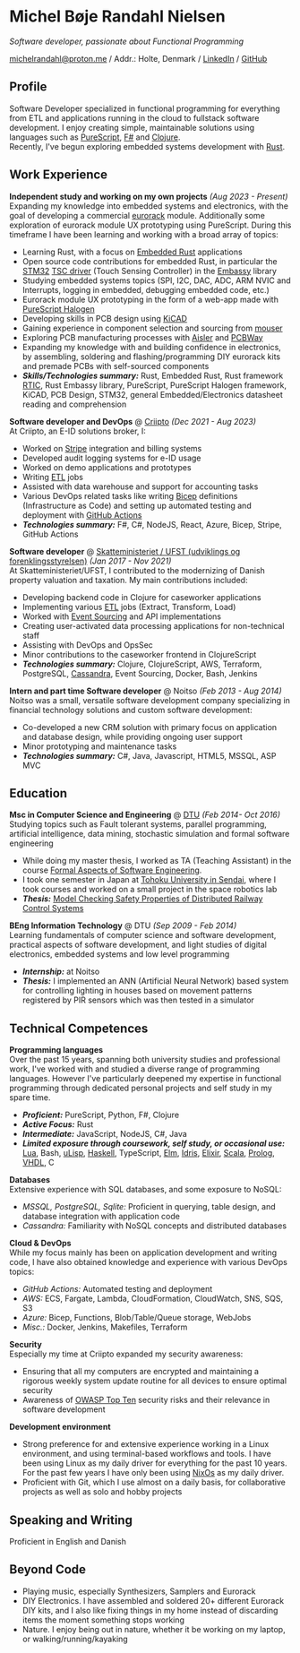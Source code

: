 # Michel Bøje Randahl Nielsen

_Software developer, passionate about Functional Programming_

michelrandahl@proton.me / Addr.: Holte, Denmark / [LinkedIn](https://linkedin.com/in/michel-randahl) / [GitHub](https://github.com/michelrandahl)

## Profile
Software Developer specialized in functional programming for everything from ETL and applications running in the cloud to fullstack software development. I enjoy creating simple, maintainable solutions using languages such as [PureScript](https://www.purescript.org/), [F#](https://dotnet.microsoft.com/en-us/languages/fsharp) and [Clojure](https://clojure.org/).<br>
Recently, I've begun exploring embedded systems development with [Rust](https://www.rust-lang.org/).

## Work Experience
**Independent study and working on my own projects** _(Aug 2023 - Present)_<br>
Expanding my knowledge into embedded systems and electronics, with the goal of developing a commercial [eurorack](https://en.wikipedia.org/wiki/Eurorack) module. Additionally some exploration of eurorack module UX prototyping using PureScript. During this timeframe I have been learning and working with a broad array of topics:
- Learning Rust, with a focus on [Embedded Rust](https://www.rust-lang.org/what/embedded) applications
- Open source code contributions for embedded Rust, in particular the [STM32](https://www.st.com/en/microcontrollers-microprocessors/stm32-32-bit-arm-cortex-mcus.html) [TSC driver](https://wiki.st.com/stm32mcu/wiki/Introduction_to_touch_sensing_with_STM32) (Touch Sensing Controller) in the [Embassy](https://github.com/embassy-rs/embassy) library
- Studying embedded systems topics (SPI, I2C, DAC, ADC, ARM NVIC and Interrupts, logging in embedded, debugging embedded code, etc.)
- Eurorack module UX prototyping in the form of a web-app made with [PureScript Halogen](https://purescript-halogen.github.io/purescript-halogen/)
- Developing skills in PCB design using [KiCAD](https://www.kicad.org/)
- Gaining experience in component selection and sourcing from [mouser](https://www.mouser.dk/)
- Exploring PCB manufacturing processes with [Aisler](https://aisler.net/) and [PCBWay](https://www.pcbway.com/)
- Expanding my knowledge with and building confidence in electronics, by assembling, soldering and flashing/programming DIY eurorack kits and premade PCBs with self-sourced components
- **_Skills/Technologies summary:_** Rust, Embedded Rust, Rust framework [RTIC](https://github.com/rtic-rs/rtic), Rust Embassy library, PureScript, PureScript Halogen framework, KiCAD, PCB Design, STM32, general Embedded/Electronics datasheet reading and comprehension

**Software developer and DevOps** @ [Criipto](https://criipto.com) _(Dec 2021 - Aug 2023)_<br>
At Criipto, an E-ID solutions broker, I:
- Worked on [Stripe](https://stripe.com/en-dk) integration and billing systems
- Developed audit logging systems for e-ID usage
- Worked on demo applications and prototypes
- Writing [ETL](https://en.wikipedia.org/wiki/Extract,_transform,_load) jobs
- Assisted with data warehouse and support for accounting tasks
- Various DevOps related tasks like writing [Bicep](https://learn.microsoft.com/en-us/azure/azure-resource-manager/bicep/overview?tabs=bicep) definitions (Infrastructure as Code) and setting up automated testing and deployment with [GitHub Actions](https://docs.github.com/en/actions)
- **_Technologies summary:_** F#, C#, NodeJS, React, Azure, Bicep, Stripe, GitHub Actions

**Software developer** @ [Skatteministeriet / UFST (udviklings og forenklingsstyrelsen)](https://www.ufst.dk/) _(Jan 2017 - Nov 2021)_<br>
At Skatteministeriet/UFST, I contributed to the modernizing of Danish property valuation and taxation. My main contributions included:
- Developing backend code in Clojure for caseworker applications
- Implementing various [ETL](https://en.wikipedia.org/wiki/Extract,_transform,_load) jobs (Extract, Transform, Load)
- Worked with [Event Sourcing](https://learn.microsoft.com/en-us/azure/architecture/patterns/event-sourcing) and API implementations
- Creating user-activated data processing applications for non-technical staff
- Assisting with DevOps and OpsSec
- Minor contributions to the caseworker frontend in ClojureScript
- **_Technologies summary:_** Clojure, ClojureScript, AWS, Terraform, PostgreSQL, [Cassandra](https://cassandra.apache.org/_/index.html), Event Sourcing, Docker, Bash, Jenkins

**Intern and part time Software developer** @ Noitso _(Feb 2013 - Aug 2014)_<br>
Noitso was a small, versatile software development company specializing in financial technology solutions and custom software development:
- Co-developed a new CRM solution with primary focus on application and database design, while providing ongoing user support
- Minor prototyping and maintenance tasks
- **_Technologies summary:_** C#, Java, Javascript, HTML5, MSSQL, ASP MVC

## Education

**Msc in Computer Science and Engineering** @ [DTU](https://www.dtu.dk/english/education/msc/programmes/computer_science_and_engineering) _(Feb 2014- Oct 2016)_<br>
Studying topics such as Fault tolerant systems, parallel programming, artificial intelligence, data mining, stochastic simulation and formal software engineering
- While doing my master thesis, I worked as TA (Teaching Assistant) in the course [Formal Aspects of Software Engineering](https://kurser.dtu.dk/course/02263).
- I took one semester in Japan at [Tohoku University in Sendai](https://www.eng.tohoku.ac.jp/english/), where I took courses and worked on a small project in the space robotics lab
- **_Thesis:_** [Model Checking Safety Properties of Distributed Railway Control Systems](http://www2.imm.dtu.dk/pubdb/edoc/imm6955.pdf)

**BEng Information Technology** @ DTU _(Sep 2009 - Feb 2014)_<br>
Learning fundamentals of computer science and software development, practical aspects of software development, and light studies of digital electronics, embedded systems and low level programming
- **_Internship:_** at Noitso
- **_Thesis:_** I implemented an ANN (Artificial Neural Network) based system for controlling lighting in houses based on movement patterns registered by PIR sensors which was then tested in a simulator

## Technical Competences
**Programming languages**<br>
Over the past 15 years, spanning both university studies and professional work, I've worked with and studied a diverse range of programming languages. However I've particularly deepened my expertise in functional programming through dedicated personal projects and self study in my spare time.
- **_Proficient:_** PureScript, Python, F#, Clojure
- **_Active Focus:_** Rust
- **_Intermediate:_** JavaScript, NodeJS, C#, Java
- **_Limited exposure through coursework, self study, or occasional use:_** [Lua](https://www.lua.org/), Bash, [uLisp](http://www.ulisp.com/), [Haskell](https://www.haskell.org/), TypeScript, [Elm](https://elm-lang.org/), [Idris](https://www.idris-lang.org/), [Elixir](https://elixir-lang.org/), [Scala](https://www.scala-lang.org/), [Prolog](https://en.wikipedia.org/wiki/Prolog), [VHDL](https://en.wikipedia.org/wiki/VHDL), C

**Databases**<br>
Extensive experience with SQL databases, and some exposure to NoSQL:
- *MSSQL, PostgreSQL, Sqlite:* Proficient in querying, table design, and database integration with application code
- *Cassandra:* Familiarity with NoSQL concepts and distributed databases

**Cloud & DevOps**<br>
While my focus mainly has been on application development and writing code, I have also obtained knowledge and experience with various DevOps topics:
- *GitHub Actions:* Automated testing and deployment
- *AWS:* ECS, Fargate, Lambda, CloudFormation, CloudWatch, SNS, SQS, S3
- *Azure:* Bicep, Functions, Blob/Table/Queue storage, WebJobs
- *Misc.:* Docker, Jenkins, Makefiles, Terraform

**Security**<br>
Especially my time at Criipto expanded my security awareness:
- Ensuring that all my computers are encrypted and maintaining a rigorous weekly system update routine for all devices to ensure optimal security
- Awareness of [OWASP Top Ten](https://owasp.org/www-project-top-ten/) security risks and their relevance in software development

**Development environment**
- Strong preference for and extensive experience working in a Linux environment, and using terminal-based workflows and tools. I have been using Linux as my daily driver for everything for the past 10 years. For the past few years I have only been using [NixOs](https://nixos.org/) as my daily driver.
- Proficient with Git, which I use almost on a daily basis, for collaborative projects as well as solo and hobby projects

## Speaking and Writing
Proficient in English and Danish

## Beyond Code
- Playing music, especially Synthesizers, Samplers and Eurorack
- DIY Electronics. I have assembled and soldered 20+ different Eurorack DIY kits, and I also like fixing things in my home instead of discarding items the moment something stops working
- Nature. I enjoy being out in nature, whether it be working on my laptop, or walking/running/kayaking
